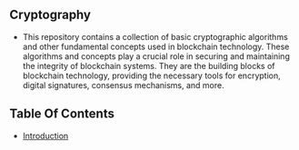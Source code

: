 ## Cryptography
- This repository contains a collection of basic cryptographic algorithms and other fundamental concepts used in blockchain technology. These algorithms and concepts play a crucial role in securing and maintaining the integrity of blockchain systems. They are the building blocks of blockchain technology, providing the necessary tools for encryption, digital signatures, consensus mechanisms, and more.
  
## Table Of Contents 
- [Introduction](https://github.com/jitendragangwar123/Cryptography/tree/main/Introduction)
